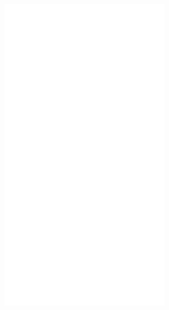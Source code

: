 <p align="left"><img src="https://raw.githubusercontent.com/MeAshikeqbal/MeAshikeqbal/main/github-metrics.svg" /></p>
